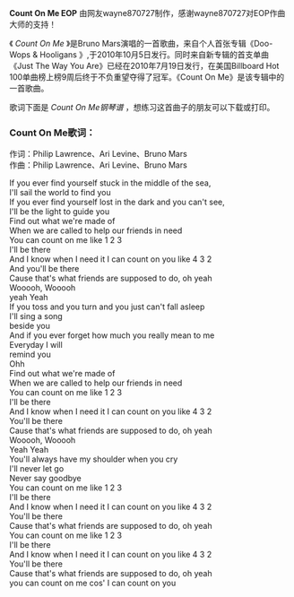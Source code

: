 

**Count On Me EOP** 由网友wayne870727制作，感谢wayne870727对EOP作曲大师的支持！

《 _Count On Me_ 》是Bruno Mars演唱的一首歌曲，来自个人首张专辑《Doo-Wops & Hooligans
》,于2010年10月5日发行。同时来自新专辑的首支单曲《Just The Way You Are》已经在2010年7月19日发行，在美国Billboard
Hot 100单曲榜上榜9周后终于不负重望夺得了冠军。《Count On Me》是该专辑中的一首歌曲。

歌词下面是 _Count On Me钢琴谱_ ，想练习这首曲子的朋友可以下载或打印。

### Count On Me歌词：

作词：Philip Lawrence、Ari Levine、Bruno Mars  
作曲：Philip Lawrence、Ari Levine、Bruno Mars

If you ever find yourself stuck in the middle of the sea,  
I'll sail the world to find you  
If you ever find yourself lost in the dark and you can't see,  
I'll be the light to guide you  
Find out what we're made of  
When we are called to help our friends in need  
You can count on me like 1 2 3  
I'll be there  
And I know when I need it I can count on you like 4 3 2  
And you'll be there  
Cause that's what friends are supposed to do, oh yeah  
Wooooh, Wooooh  
yeah Yeah  
If you toss and you turn and you just can't fall asleep  
I'll sing a song  
beside you  
And if you ever forget how much you really mean to me  
Everyday I will  
remind you  
Ohh  
Find out what we're made of  
When we are called to help our friends in need  
You can count on me like 1 2 3  
I'll be there  
And I know when I need it I can count on you like 4 3 2  
You'll be there  
Cause that's what friends are supposed to do, oh yeah  
Wooooh, Wooooh  
Yeah Yeah  
You'll always have my shoulder when you cry  
I'll never let go  
Never say goodbye  
You can count on me like 1 2 3  
I'll be there  
And I know when I need it I can count on you like 4 3 2  
You'll be there  
Cause that's what friends are supposed to do, oh yeah  
You can count on me like 1 2 3  
I'll be there  
And I know when I need it I can count on you like 4 3 2  
You'll be there  
Cause that's what friends are supposed to do, oh yeah  
you can count on me cos' I can count on you

